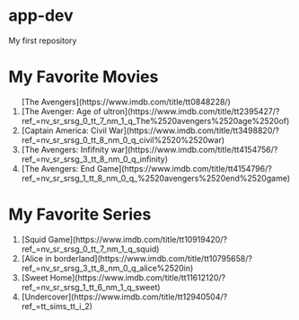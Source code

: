 # app-dev
My first repository

# My Favorite Movies
<ol>
  [The Avengers](https://www.imdb.com/title/tt0848228/)
  <li>[The Avenger: Age of ultron](https://www.imdb.com/title/tt2395427/?ref_=nv_sr_srsg_0_tt_7_nm_1_q_The%2520avengers%2520age%2520of)</li>
  <li>[Captain America: Civil War](https://www.imdb.com/title/tt3498820/?ref_=nv_sr_srsg_0_tt_8_nm_0_q_civil%2520%2520war)</li>
  <li>[The Avengers: Infifnity war](https://www.imdb.com/title/tt4154756/?ref_=nv_sr_srsg_3_tt_8_nm_0_q_infinity)</li>
  <li>[The Avengers: End Game](https://www.imdb.com/title/tt4154796/?ref_=nv_sr_srsg_1_tt_8_nm_0_q_%2520avengers%2520end%2520game)</li>
</ol>

# My Favorite Series
<ol>
  <li>[Squid Game](https://www.imdb.com/title/tt10919420/?ref_=nv_sr_srsg_0_tt_7_nm_1_q_squid)</li>
  <li>[Alice in borderland](https://www.imdb.com/title/tt10795658/?ref_=nv_sr_srsg_3_tt_8_nm_0_q_alice%2520in)</li>
  <li>[Sweet Home](https://www.imdb.com/title/tt11612120/?ref_=nv_sr_srsg_1_tt_6_nm_1_q_sweet)</li>
  <li>[Undercover](https://www.imdb.com/title/tt12940504/?ref_=tt_sims_tt_i_2)</li>
</ol>
 
